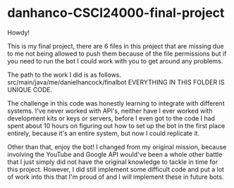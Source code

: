 # danhanco-CSCI24000-final-project

Howdy!

This is my final project, there are 6 files in this project that are missing due to me not being allowed to push them because 
of the file permissions but if you need to run the bot I could work with you to get around any problems.

The path to the work I did is as follows. src/main/java/me/danielhancock/finalbot EVERYTHING IN THIS FOLDER IS UNIQUE CODE.

The challenge in this code was honestly learning to integrate with different systems. I've never worked with API's, neither have 
I ever worked with development kits or keys or servers, before I even got to the code I had spent about 10 hours on figuring out 
how to set up the bot in the first place entirely, because it's an entire system, but now I could replicate it.

Other than that, enjoy the bot! I changed from my original mission, because involving the YouTube and Google API would've been a 
whole other battle that I just simply did not have the original knowledge to tackle in time for this project. However, I did still
implement some difficult code and put a lot of work into this that I'm proud of and I will implement these in future bots.
